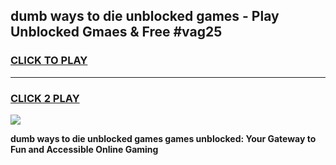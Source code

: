 
## dumb ways to die unblocked games - Play Unblocked Gmaes & Free #vag25
<h3>
<a href="https://premium.freeplayer.one?title=dumb_ways_to_die_unblocked_games&ref=01M">CLICK TO PLAY</a></h3>
<hr>

<h3>
<a href="https://premium.freeplayer.one?title=dumb_ways_to_die_unblocked_games&ref=01M">CLICK 2 PLAY</a>
  
</h3>

<a href="https://premium.freeplayer.one?title=dumb_ways_to_die_unblocked_games&ref=01M"><img src="https://clearcache.store/games.png"></a>


**dumb ways to die unblocked games games unblocked: Your Gateway to Fun and Accessible Online Gaming**
